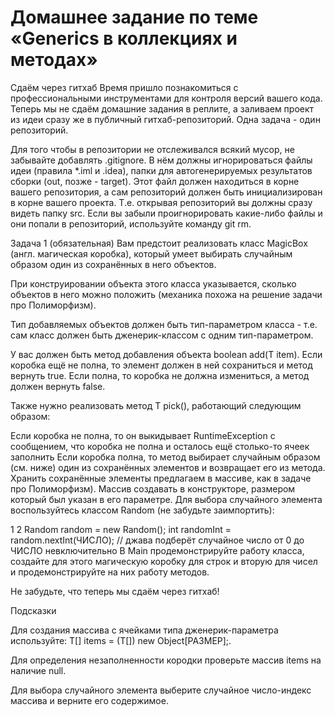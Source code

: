 # Домашнее задание по теме «Generics в коллекциях и методах»

Сдаём через гитхаб
Время пришло познакомиться с профессиональными инструментами для контроля версий вашего кода. Теперь мы не сдаём домашние задания в реплите, а заливаем проект из идеи сразу же в публичный гитхаб-репозиторий. Одна задача - один репозиторий.

Для того чтобы в репозитории не отслеживался всякий мусор, не забывайте добавлять .gitignore. В нём должны игнорироваться файлы идеи (правила *.iml и .idea), папки для автогенерируемых результатов сборки (out, позже - target). Этот файл должен находиться в корне вашего репозитория, а сам репозиторий должен быть инициализирован в корне вашего проекта. Т.е. открывая репозиторий вы должны сразу видеть папку src. Если вы забыли проигнорировать какие-либо файлы и они попали в репозиторий, используйте команду git rm.

Задача 1 (обязательная)
Вам предстоит реализовать класс MagicBox (англ. магическая коробка), который умеет выбирать случайным образом один из сохранённых в него объектов.

При конструировании объекта этого класса указывается, сколько объектов в него можно положить (механика похожа на решение задачи про Полиморфизм).

Тип добавляемых объектов должен быть тип-параметром класса - т.е. сам класс должен быть дженерик-классом с одним тип-параметром.

У вас должен быть метод добавления объекта boolean add(T item). Если коробка ещё не полна, то элемент должен в ней сохраниться и метод вернуть true. Если полна, то коробка не должна измениться, а метод должен вернуть false.

Также нужно реализовать метод T pick(), работающий следующим образом:

Если коробка не полна, то он выкидывает RuntimeException с сообщением, что коробка не полна и осталось ещё столько-то ячеек заполнить
Если коробка полна, то метод выбирает случайным образом (см. ниже) один из сохранённых элементов и возвращает его из метода.
Хранить сохранённые элементы предлагаем в массиве, как в задаче про Полиморфизм). Массив создавать в конструкторе, размером который был указан в его параметре. Для выбора случайного элемента воспользуйтесь классом Random (не забудьте заимпортить):

1
2
Random random = new Random();
int randomInt = random.nextInt(ЧИСЛО); // джава подберёт случайное число от 0 до ЧИСЛО невключительно
В Main продемонстрируйте работу класса, создайте для этого магическую коробку для строк и вторую для чисел и продемонстрируйте на них работу методов.

Не забудьте, что теперь мы сдаём через гитхаб!

Подсказки

Для создания массива с ячейками типа дженерик-параметра используйте: T[] items = (T[]) new Object[РАЗМЕР];.

Для определения незаполненности кородки проверьте массив items на наличие null.

Для выбора случайного элемента выберите случайное число-индекс массива и верните его содержимое.


